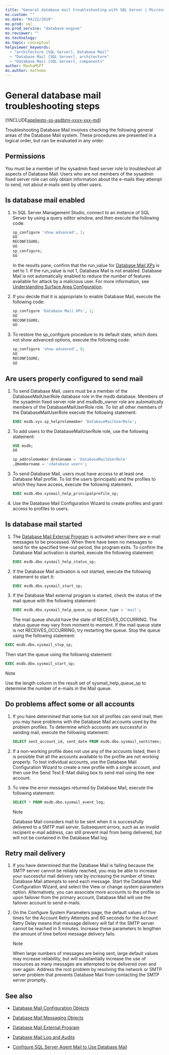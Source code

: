 ```yaml
---
title: "General database mail troubleshooting with SQL Server | Microsoft Docs"
ms.custom: ""
ms.date: "04/22/2019"
ms.prod: sql
ms.prod_service: "database-engine"
ms.reviewer: ""
ms.technology: 
ms.topic: conceptual
helpviewer_keywords: 
  - "architecture [SQL Server], Database Mail"
  - "Database Mail [SQL Server], architecture"
  - "Database Mail [SQL Server], components"
author: MashaMSFT
ms.author: mathoma
---
```

# General database mail troubleshooting steps 
[!INCLUDE[appliesto-ss-asdbmi-xxxx-xxx-md](../../includes/appliesto-ss-asdbmi-xxxx-xxx-md.md)]

Troubleshooting Database Mail involves checking the following general areas of the Database Mail system. These procedures are presented in a logical order, but can be evaluated in any order.

## Permissions

You must be a member of the sysadmin fixed server role to troubleshoot all aspects of Database Mail. Users who are not members of the sysadmin fixed server role can only obtain information about the e-mails they attempt to send, not about e-mails sent by other users.

## Is database mail enabled

1. In SQL Server Management Studio, connect to an instance of SQL Server by using a query editor window, and then execute the following code:

    ```sql
    sp_configure 'show advanced', 1; 
    GO
    RECONFIGURE;
    GO
    sp_configure;
    GO
    ```

   In the results pane, confirm that the run_value for [Database Mail XPs](../../database-engine/configure-windows/database-mail-xps-server-configuration-option.md) is set to 1.
   If the run_value is not 1, Database Mail is not enabled. Database Mail is not automatically enabled to reduce the number of features available for attack by a malicious user. For more information, see [Understanding Surface Area Configuration](../security/surface-area-configuration.md).

1. If you decide that it is appropriate to enable Database Mail, execute the following code:

    ```sql
    sp_configure 'Database Mail XPs', 1; 
    GO
    RECONFIGURE;
    GO
    ```

1. To restore the sp_configure procedure to its default state, which does not show advanced options, execute the following code:

    ```sql 
    sp_configure 'show advanced', 0; 
    GO
    RECONFIGURE;
    GO
    ```

## Are users properly configured to send mail

1. To send Database Mail, users must be a member of the DatabaseMailUserRole database role in the msdb database. Members of the sysadmin fixed server role and msdbdb_owner role are automatically members of the DatabaseMailUserRole role. To list all other members of the DatabaseMailUserRole execute the following statement:

    ```sql
    EXEC msdb.sys.sp_helprolemember 'DatabaseMailUserRole';
    ```

1. To add users to the DatabaseMailUserRole role, use the following statement:

    ```sql
    USE msdb;
    GO
    
    sp_addrolemember @rolename = 'DatabaseMailUserRole'
    ,@membername = '<database user>';
    ```

1. To send Database Mail, users must have access to at least one Database Mail profile. To list the users (principals) and the profiles to which they have access, execute the following statement.

    ```sql
    EXEC msdb.dbo.sysmail_help_principalprofile_sp;
    ```

1. Use the Database Mail Configuration Wizard to create profiles and grant access to profiles to users.
 
## Is database mail started

1. The [Database Mail External Program](database-mail-external-program.md) is activated when there are e-mail messages to be processed. When there have been no messages to send for the specified time-out period, the program exits. To confirm the Database Mail activation is started, execute the following statement:

    ```sql
    EXEC msdb.dbo.sysmail_help_status_sp;
    ```
1. If the Database Mail activation is not started, execute the following statement to start it:

    ```sql
    EXEC msdb.dbo.sysmail_start_sp;
    ```

1. If the Database Mail external program is started, check the status of the mail queue with the following statement:

    ```sql
    EXEC msdb.dbo.sysmail_help_queue_sp @queue_type = 'mail';
    ```
  
   The mail queue should have the state of RECEIVES_OCCURRING. The status queue may vary from moment to moment. If the mail queue state is not RECEIVES_OCCURRING, try restarting the queue. Stop the queue using the following statement:
   
```sql
EXEC msdb.dbo.sysmail_stop_sp;
```

Then start the queue using the following statement:

```sql
EXEC msdb.dbo.sysmail_start_sp;
```

  > [!NOTE]
  >  Use the length column in the result set of sysmail_help_queue_sp to determine the number of e-mails in the Mail queue.

## Do problems affect some or all accounts

1. If you have determined that some but not all profiles can send mail, then you may have problems with the Database Mail accounts used by the problem profiles. To determine which accounts are successful in sending mail, execute the following statement:

    ```sql
    SELECT sent_account_id, sent_date FROM msdb.dbo.sysmail_sentitems;
    ```

1. If a non-working profile does not use any of the accounts listed, then it is possible that all the accounts available to the profile are not working properly. To test individual accounts, use the Database Mail Configuration Wizard to create a new profile with a single account, and then use the Send Test E-Mail dialog box to send mail using the new account. 
1. To view the error messages returned by Database Mail, execute the following statement:

    ```sql
    SELECT * FROM msdb.dbo.sysmail_event_log;
    ```

   > [!NOTE]
   > Database Mail considers mail to be sent when it is successfully delivered to a SMTP mail server. Subsequent errors, such as an invalid recipient e-mail address, can still prevent mail from being delivered, but will not be contained in the Database Mail log.

## Retry mail delivery

1. If you have determined that the Database Mail is failing because the SMTP server cannot be reliably reached, you may be able to increase your successful mail delivery rate by increasing the number of times Database Mail attempts to send each message. Start the Database Mail Configuration Wizard, and select the View or change system parameters option. Alternatively, you can associate more accounts to the profile so upon failover from the primary account, Database Mail will use the failover account to send e-mails.
1. On the Configure System Parameters page, the default values of five times for the Account Retry Attempts and 60 seconds for the Account Retry Delay means that message delivery will fail if the SMTP server cannot be reached in 5 minutes. Increase these parameters to lengthen the amount of time before message delivery fails.

    > [!NOTE]
    > When large numbers of messages are being sent, large default values may increase reliability, but will substantially increase the use of resources as many messages are attempted to be delivered over and over again. Address the root problem by resolving the network or SMTP server problem that prevents Database Mail from contacting the SMTP server promptly.



##  <a name="RelatedContent"></a> See also
  
-   [Database Mail Configuration Objects](../../relational-databases/database-mail/database-mail-configuration-objects.md)  
  
-   [Database Mail Messaging Objects](../../relational-databases/database-mail/database-mail-messaging-objects.md)  
  
-   [Database Mail External Program](../../relational-databases/database-mail/database-mail-external-program.md)  
  
-   [Database Mail Log and Audits](../../relational-databases/database-mail/database-mail-log-and-audits.md)  
  
-   [Configure SQL Server Agent Mail to Use Database Mail](../../relational-databases/database-mail/configure-sql-server-agent-mail-to-use-database-mail.md)  
  
  
  
